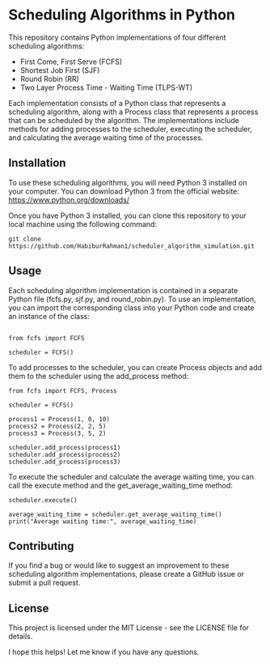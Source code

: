 # Scheduling Algorithms in Python
This repository contains Python implementations of four different scheduling algorithms:

- First Come, First Serve (FCFS)
- Shortest Job First (SJF)
- Round Robin (RR)
- Two Layer Process Time - Waiting Time (TLPS-WT)


Each implementation consists of a Python class that represents a scheduling algorithm, along with a Process class that represents a process that can be scheduled by the algorithm. The implementations include methods for adding processes to the scheduler, executing the scheduler, and calculating the average waiting time of the processes.

## Installation
To use these scheduling algorithms, you will need Python 3 installed on your computer. You can download Python 3 from the official website: https://www.python.org/downloads/

Once you have Python 3 installed, you can clone this repository to your local machine using the following command:

```
git clone https://github.com/HabiburRahman1/scheduler_algorithm_simulation.git
```
## Usage
Each scheduling algorithm implementation is contained in a separate Python file (fcfs.py, sjf.py, and round_robin.py). To use an implementation, you can import the corresponding class into your Python code and create an instance of the class:

```

from fcfs import FCFS

scheduler = FCFS()
```
To add processes to the scheduler, you can create Process objects and add them to the scheduler using the add_process method:

```
from fcfs import FCFS, Process

scheduler = FCFS()

process1 = Process(1, 0, 10)
process2 = Process(2, 2, 5)
process3 = Process(3, 5, 2)

scheduler.add_process(process1)
scheduler.add_process(process2)
scheduler.add_process(process3)
```
To execute the scheduler and calculate the average waiting time, you can call the execute method and the get_average_waiting_time method:

```
scheduler.execute()

average_waiting_time = scheduler.get_average_waiting_time()
print("Average waiting time:", average_waiting_time)
```
## Contributing
If you find a bug or would like to suggest an improvement to these scheduling algorithm implementations, please create a GitHub issue or submit a pull request.

## License
This project is licensed under the MIT License - see the LICENSE file for details.

I hope this helps! Let me know if you have any questions.
